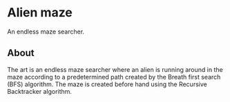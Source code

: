 <h1>Alien maze</h1>
<p>An endless maze searcher.</p>

 <h2>About</h2>
 <p>The art is an endless maze searcher where an alien is running around in the maze according to a predetermined path created by the Breath first search (BFS) algorithm. 
  The maze is created before hand using the Recursive Backtracker algorithm.</p>
